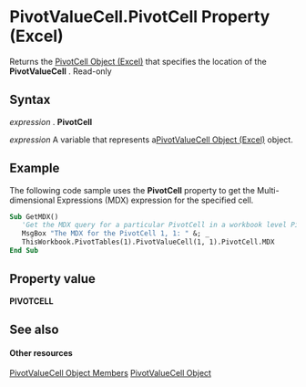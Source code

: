 
# PivotValueCell.PivotCell Property (Excel)

Returns the [PivotCell Object (Excel)](76b8a2dc-90ee-7475-d327-d27cb1e92703.md) that specifies the location of the **PivotValueCell** . Read-only


## Syntax

 _expression_ . **PivotCell**

 _expression_ A variable that represents a[PivotValueCell Object (Excel)](1857160d-9eab-d026-ef7d-af6187c6490e.md) object.


## Example

The following code sample uses the  **PivotCell** property to get the Multi-dimensional Expressions (MDX) expression for the specified cell.


```vb
Sub GetMDX()
   'Get the MDX query for a particular PivotCell in a workbook level PivotTable
   MsgBox "The MDX for the PivotCell 1, 1: " &; _
   ThisWorkbook.PivotTables(1).PivotValueCell(1, 1).PivotCell.MDX
End Sub
```


## Property value

 **PIVOTCELL**


## See also


#### Other resources


[PivotValueCell Object Members](0b2458c3-b168-0bb1-762a-24c532f8fe7f.md)
[PivotValueCell Object](1857160d-9eab-d026-ef7d-af6187c6490e.md)
